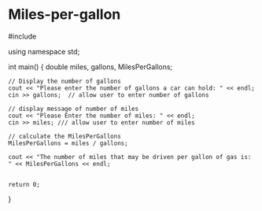 # Miles-per-gallon



#include <iostream>

using namespace std;

int main()
{
    double miles, gallons, MilesPerGallons;
    
    
    // Display the number of gallons 
    cout << "Please enter the number of gallons a car can hold: " << endl; 
    cin >> gallons;  // allow user to enter number of gallons
    
    // display message of number of miles 
    cout << "Please Enter the number of miles: " << endl;
    cin >> miles; /// allow user to enter number of miles 
    
    // calculate the MilesPerGallons
    MilesPerGallons = miles / gallons;
    
    cout << "The number of miles that may be driven per gallon of gas is: " << MilesPerGallons << endl;
    
    
    return 0;
}
